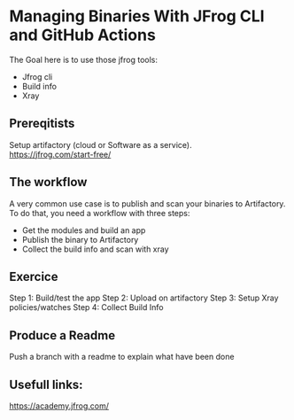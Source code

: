 # Managing Binaries With JFrog CLI and GitHub Actions  

The Goal here is to use those jfrog tools:
  * Jfrog cli
  * Build info
  * Xray

## Prereqitists
Setup artifactory (cloud or Software as a service).  
https://jfrog.com/start-free/


## The workflow
A very common use case is to publish and scan your binaries to Artifactory. To do that, you need a workflow with three steps:

* Get the modules and build an app
* Publish the binary to Artifactory
* Collect the build info and scan with xray

## Exercice
Step 1: Build/test the app
Step 2: Upload on artifactory
Step 3: Setup Xray policies/watches
Step 4: Collect Build Info

## Produce a Readme
Push a branch with a readme to explain what have been done

## Usefull links:
https://academy.jfrog.com/
